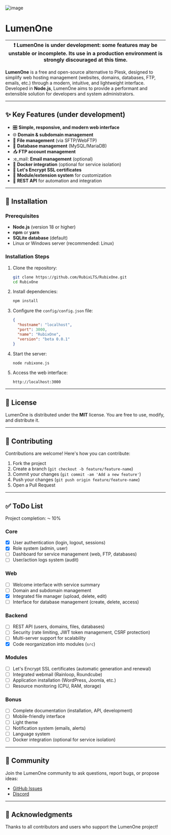 ![image](https://github.com/user-attachments/assets/5222bd49-29c6-4346-8a37-296a2ecb6e8c)

# LumenOne

| :exclamation: **LumenOne is under development**: some features may be unstable or incomplete. Its use in a production environment is strongly discouraged at this time. |
| ----------------------------------------------------------------------------------------------------------------------------------------------------------------------- |

**LumenOne** is a free and open-source alternative to Plesk, designed to simplify web hosting management (websites, domains, databases, FTP, emails, etc.) through a modern, intuitive, and lightweight interface. Developed in **Node.js**, LumenOne aims to provide a performant and extensible solution for developers and system administrators.

---

## :sparkles: Key Features (under development)

- :control_knobs: **Simple, responsive, and modern web interface**
- :globe_with_meridians: **Domain & subdomain management**
- :file_folder: **File management** (via SFTP/WebFTP)
- :dolphin: **Database management** (MySQL/MariaDB)
- :outbox_tray: **FTP account management**
- :e_mail: **Email management** (optional)
- :whale: **Docker integration** (optional for service isolation)
- :closed_lock_with_key: **Let's Encrypt SSL certificates**
- :jigsaw: **Module/extension system** for customization
- :arrows_counterclockwise: **REST API** for automation and integration

---

## :rocket: Installation

### Prerequisites

- **Node.js** (version 18 or higher)
- **npm** or **yarn**
- **SQLite database** (default)
- Linux or Windows server (recommended: Linux)

### Installation Steps

1. Clone the repository:

   ```bash
   git clone https://github.com/RubixLTS/RubixOne.git
   cd RubixOne
   ```

2. Install dependencies:

   ```bash
   npm install
   ```

3. Configure the `config/config.json` file:

   ```json
   {
     "hostname": "localhost",
     "port": 3000,
     "name": "RubixOne",
     "version": "beta 0.0.1"
   }
   ```

4. Start the server:

   ```bash
   node rubixone.js
   ```

5. Access the web interface:
   ```
   http://localhost:3000
   ```

---

## :page_facing_up: License

LumenOne is distributed under the **MIT** license. You are free to use, modify, and distribute it.

---

## :handshake: Contributing

Contributions are welcome! Here's how you can contribute:

1. Fork the project
2. Create a branch (`git checkout -b feature/feature-name`)
3. Commit your changes (`git commit -am 'Add a new feature'`)
4. Push your changes (`git push origin feature/feature-name`)
5. Open a Pull Request

---

## :white_check_mark: ToDo List

Project completion: ⁓ 10%

### Core

- [x] User authentication (login, logout, sessions)
- [x] Role system (admin, user)
- [ ] Dashboard for service management (web, FTP, databases)
- [ ] User/action logs system (audit)

### Web

- [ ] Welcome interface with service summary
- [ ] Domain and subdomain management
- [x] Integrated file manager (upload, delete, edit)
- [ ] Interface for database management (create, delete, access)

### Backend

- [ ] REST API (users, domains, files, databases)
- [ ] Security (rate limiting, JWT token management, CSRF protection)
- [ ] Multi-server support for scalability
- [x] Code reorganization into modules (`src`)

### Modules

- [ ] Let's Encrypt SSL certificates (automatic generation and renewal)
- [ ] Integrated webmail (Rainloop, Roundcube)
- [ ] Application installation (WordPress, Joomla, etc.)
- [ ] Resource monitoring (CPU, RAM, storage)

### Bonus

- [ ] Complete documentation (installation, API, development)
- [ ] Mobile-friendly interface
- [ ] Light theme
- [ ] Notification system (emails, alerts)
- [ ] Language system
- [ ] Docker integration (optional for service isolation)

---

## :speech_balloon: Community

Join the LumenOne community to ask questions, report bugs, or propose ideas:

- [GitHub Issues](https://github.com/your-username/RubixOne/issues)
- [Discord](https://discord.gg/ty92ffCYUC)

---

## :tada: Acknowledgments

Thanks to all contributors and users who support the LumenOne project!
